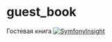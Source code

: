# guest_book
Гостевая книга
[![SymfonyInsight](https://insight.symfony.com/projects/a309dd83-d816-4a41-b627-9dc687523947/big.svg)](https://insight.symfony.com/projects/a309dd83-d816-4a41-b627-9dc687523947)

